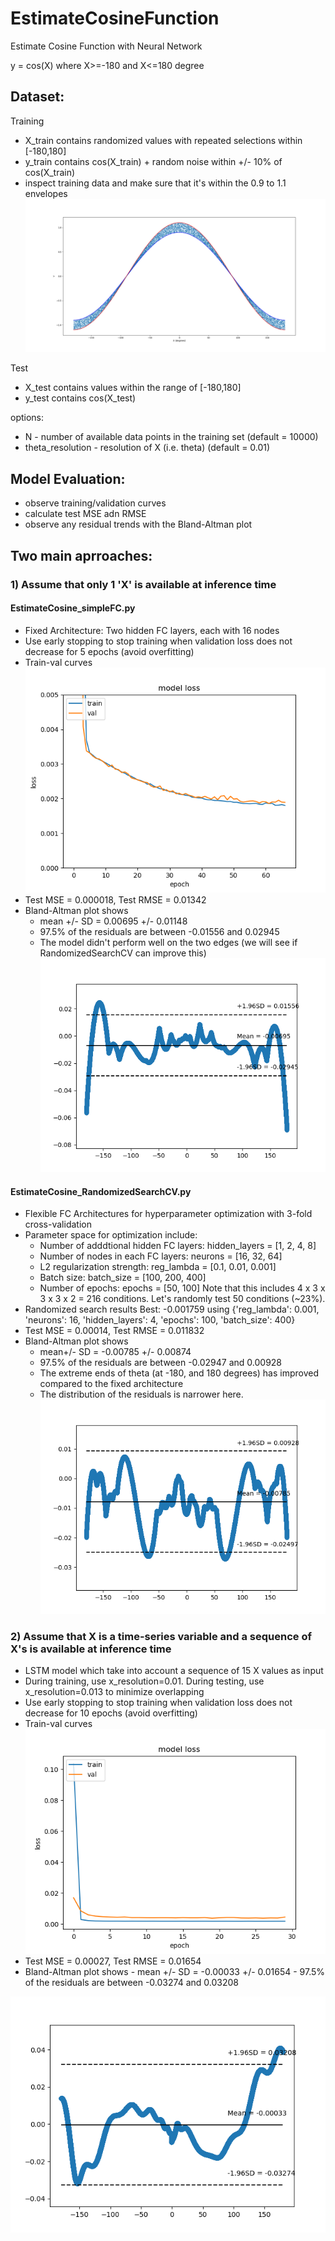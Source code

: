 # EstimateCosineFunction
Estimate Cosine Function with Neural Network

y = cos(X) where X>=-180 and X<=180 degree

## Dataset:
Training
- X_train contains randomized values with repeated selections within [-180,180] 
- y_train contains cos(X_train) + random noise within +/- 10% of cos(X_train) 
- inspect training data and make sure that it's within the 0.9 to 1.1 envelopes
![alt text](https://github.com/NichaA/EstimateCosineFunction/raw/master/image/trainingdata.png)

Test
- X_test contains values within the range of [-180,180] 
- y_test contains cos(X_test)
            
options:    
- N - number of available data points in the training set (default = 10000)
- theta_resolution - resolution of X (i.e. theta) (default = 0.01)

## Model Evaluation: 
- observe training/validation curves
- calculate test MSE adn RMSE
- observe any residual trends with the Bland-Altman plot

## Two main aprroaches:

### 1) Assume that only 1 'X' is available at inference time

#### EstimateCosine_simpleFC.py
- Fixed Architecture: Two hidden FC layers, each with 16 nodes
- Use early stopping to stop training when validation loss does not decrease for 5 epochs (avoid overfitting)
- Train-val curves
![alt text](https://github.com/NichaA/EstimateCosineFunction/raw/master/image/A1-1_trainval.png)
- Test MSE = 0.000018, Test RMSE = 0.01342
- Bland-Altman plot shows
    - mean +/- SD = 0.00695 +/- 0.01148 
    - 97.5% of the residuals are between -0.01556 and 0.02945 
    - The  model didn't perform well on the two edges (we will see if RandomizedSearchCV can improve this)
![alt text](https://github.com/NichaA/EstimateCosineFunction/raw/master/image/A1-1_blandaltman.png)

#### EstimateCosine_RandomizedSearchCV.py
- Flexible FC Architectures for hyperparameter optimization with 3-fold cross-validation
- Parameter space for optimization include:
    - Number of adddtional hidden FC layers: hidden_layers = [1, 2, 4, 8]
    - Number of nodes in each FC layers: neurons = [16, 32, 64]
    - L2 regularization strength: reg_lambda = [0.1, 0.01, 0.001]
    - Batch size: batch_size = [100, 200, 400]
    - Number of epochs: epochs = [50, 100]
    Note that this includes 4 x 3 x 3 x 3 x 2 = 216 conditions. Let's randomly test 50 conditions (~23%).
- Randomized search results
Best: -0.001759 using {'reg_lambda': 0.001, 'neurons': 16, 'hidden_layers': 4, 'epochs': 100, 'batch_size': 400}
- Test MSE = 0.00014, Test RMSE = 0.011832
- Bland-Altman plot shows
     - mean+/- SD = -0.00785 +/- 0.00874 
     - 97.5% of the residuals are between -0.02947 and 0.00928    
     - The extreme ends of theta (at -180, and 180 degrees) has improved compared to the fixed architecture
     - The distribution of the residuals is narrower here.
![alt text](https://github.com/NichaA/EstimateCosineFunction/raw/master/image/A1-2_blandaltman.png)

### 2) Assume that X is a time-series variable and a sequence of X's is available at inference time 
- LSTM model which take into account a sequence of 15 X values as input
- During training, use x_resolution=0.01. During testing, use x_resolution=0.013 to minimize overlapping 
- Use early stopping to stop training when validation loss does not decrease for 10 epochs (avoid overfitting)
- Train-val curves
![alt text](https://github.com/NichaA/EstimateCosineFunction/raw/master/image/A2-1_trainval.png)
- Test MSE = 0.00027, Test RMSE = 0.01654
- Bland-Altman plot shows 
      - mean +/- SD = -0.00033 +/- 0.01654
      - 97.5% of the residuals are between -0.03274 and 0.03208 
            
![alt text](https://github.com/NichaA/EstimateCosineFunction/raw/master/image/A2-1_blandaltman.png)
